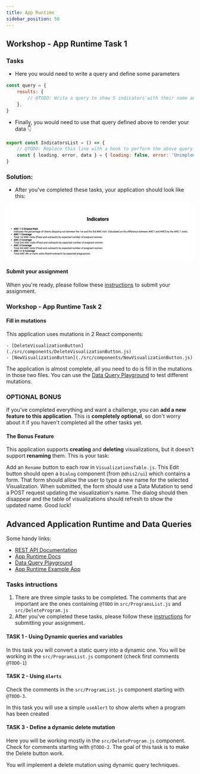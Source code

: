 ```yaml
---
title: App Runtime
sidebar_position: 50
---
```


## Workshop - App Runtime Task 1

### Tasks

* Here you would need to write a query and define some parameters

```js
const query = {
    results: {
        // @TODO: Writa a query to show 5 indicators with their name and description
    },
}
```
* Finally, you would need to use that query defined above to render your data 👇

```js
export const IndicatorsList = () => {
    // @TODO: Replace this line with a hook to perform the above query!
    const { loading, error, data } = { loading: false, error: 'Unimplemented', data: undefined }
}
```
### Solution:

* After you've completed these tasks, your application should look like this:

![](./assets/indicators.png)

#### Submit your assignment

When you're ready, please follow these [instructions](./before-we-start/GET_STARTED.md#how-to-submit-assignments) to submit your assignment.

### Workshop - App Runtime Task 2

#### Fill in mutations

This application uses mutations in 2 React components:

```
- [DeleteVisualizationButton](./src/components/DeleteVisualizationButton.js)
- [NewVisualizationButton](./src/components/NewVisualizationButton.js)
```

The application is almost complete, all you need to do is fill in the mutations in those two files.  You can use the [Data Query Playground](https://runtime.dhis2.nu/playground) to test different mutations.

### OPTIONAL BONUS

If you've completed everything and want a challenge, you can **add a new feature to this application**.  This is **completely optional**, so don't worry about it if you haven't completed all the other tasks yet.

#### The Bonus Feature

This application supports **creating** and **deleting** visualizations, but it doesn't support **renaming** them.  This is your task:

Add an `Rename` button to each row in `VisualizationsTable.js`.  This Edit button should open a `Dialog` component (from `@dhis2/ui`) which contains a form.  That form should allow the user to type a new name for the selected Visualization.  When submitted, the form should use a Data Mutation to send a POST request updating the visualization's name.  The dialog should then disappear and the table of visualizations should refresh to show the updated name.  Good luck!


## Advanced Application Runtime and Data Queries

Some handy links:

- [REST API Documentation](https://docs.dhis2.org/2.34/en/dhis2_developer_manual/web-api.html)
- [App Runtime Docs](https://runtime.dhis2.nu)
- [Data Query Playground](https://runtime.dhis2.nu/playground)
- [App Runtime Example App](https://github.com/dhis2/app-runtime/tree/master/examples/cra)

### Tasks intructions

1. There are three simple tasks to be completed. The comments that are important are the ones containing `@TODO` in `src/ProgramsList.js` and `src/DeleteProgram.js`
2. After you've completed these tasks, please follow these [instructions](./before-we-start/GET_STARTED.md#how-to-submit-assignments) for submitting your assignment.

#### TASK 1 - Using Dynamic queries and variables

In this task you will convert a static query into a dynamic one. You will be working in the `src/ProgramsList.js` component (check first comments `@TODO-1`)

#### TASK 2 - Using `Alerts`

Check the comments in the `src/ProgramList.js` component starting with `@TODO-3`.

In this task you will use a simple `useAlert` to show alerts when a program has been created

#### TASK 3 - Define a dynamic delete mutation

Here you will be working mostly in the `src/DeleteProgram.js` component. Check for comments starting with `@TODO-2`. The goal of this task is to make the Delete button work.

You will implement a delete mutation using dynamic query techniques.
